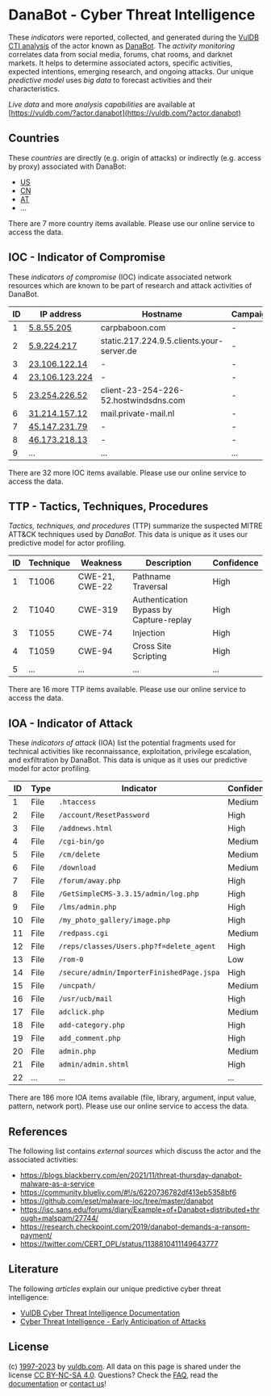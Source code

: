 # DanaBot - Cyber Threat Intelligence

These _indicators_ were reported, collected, and generated during the [VulDB CTI analysis](https://vuldb.com/?kb.cti) of the actor known as [DanaBot](https://vuldb.com/?actor.danabot). The _activity monitoring_ correlates data from social media, forums, chat rooms, and darknet markets. It helps to determine associated actors, specific activities, expected intentions, emerging research, and ongoing attacks. Our unique _predictive model_ uses _big data_ to forecast activities and their characteristics.

_Live data_ and more _analysis capabilities_ are available at [https://vuldb.com/?actor.danabot](https://vuldb.com/?actor.danabot)

## Countries

These _countries_ are directly (e.g. origin of attacks) or indirectly (e.g. access by proxy) associated with DanaBot:

* [US](https://vuldb.com/?country.us)
* [CN](https://vuldb.com/?country.cn)
* [AT](https://vuldb.com/?country.at)
* ...

There are 7 more country items available. Please use our online service to access the data.

## IOC - Indicator of Compromise

These _indicators of compromise_ (IOC) indicate associated network resources which are known to be part of research and attack activities of DanaBot.

ID | IP address | Hostname | Campaign | Confidence
-- | ---------- | -------- | -------- | ----------
1 | [5.8.55.205](https://vuldb.com/?ip.5.8.55.205) | carpbaboon.com | - | High
2 | [5.9.224.217](https://vuldb.com/?ip.5.9.224.217) | static.217.224.9.5.clients.your-server.de | - | High
3 | [23.106.122.14](https://vuldb.com/?ip.23.106.122.14) | - | - | High
4 | [23.106.123.224](https://vuldb.com/?ip.23.106.123.224) | - | - | High
5 | [23.254.226.52](https://vuldb.com/?ip.23.254.226.52) | client-23-254-226-52.hostwindsdns.com | - | High
6 | [31.214.157.12](https://vuldb.com/?ip.31.214.157.12) | mail.private-mail.nl | - | High
7 | [45.147.231.79](https://vuldb.com/?ip.45.147.231.79) | - | - | High
8 | [46.173.218.13](https://vuldb.com/?ip.46.173.218.13) | - | - | High
9 | ... | ... | ... | ...

There are 32 more IOC items available. Please use our online service to access the data.

## TTP - Tactics, Techniques, Procedures

_Tactics, techniques, and procedures_ (TTP) summarize the suspected MITRE ATT&CK techniques used by _DanaBot_. This data is unique as it uses our predictive model for actor profiling.

ID | Technique | Weakness | Description | Confidence
-- | --------- | -------- | ----------- | ----------
1 | T1006 | CWE-21, CWE-22 | Pathname Traversal | High
2 | T1040 | CWE-319 | Authentication Bypass by Capture-replay | High
3 | T1055 | CWE-74 | Injection | High
4 | T1059 | CWE-94 | Cross Site Scripting | High
5 | ... | ... | ... | ...

There are 16 more TTP items available. Please use our online service to access the data.

## IOA - Indicator of Attack

These _indicators of attack_ (IOA) list the potential fragments used for technical activities like reconnaissance, exploitation, privilege escalation, and exfiltration by DanaBot. This data is unique as it uses our predictive model for actor profiling.

ID | Type | Indicator | Confidence
-- | ---- | --------- | ----------
1 | File | `.htaccess` | Medium
2 | File | `/account/ResetPassword` | High
3 | File | `/addnews.html` | High
4 | File | `/cgi-bin/go` | Medium
5 | File | `/cm/delete` | Medium
6 | File | `/download` | Medium
7 | File | `/forum/away.php` | High
8 | File | `/GetSimpleCMS-3.3.15/admin/log.php` | High
9 | File | `/lms/admin.php` | High
10 | File | `/my_photo_gallery/image.php` | High
11 | File | `/redpass.cgi` | Medium
12 | File | `/reps/classes/Users.php?f=delete_agent` | High
13 | File | `/rom-0` | Low
14 | File | `/secure/admin/ImporterFinishedPage.jspa` | High
15 | File | `/uncpath/` | Medium
16 | File | `/usr/ucb/mail` | High
17 | File | `adclick.php` | Medium
18 | File | `add-category.php` | High
19 | File | `add_comment.php` | High
20 | File | `admin.php` | Medium
21 | File | `admin/admin.shtml` | High
22 | ... | ... | ...

There are 186 more IOA items available (file, library, argument, input value, pattern, network port). Please use our online service to access the data.

## References

The following list contains _external sources_ which discuss the actor and the associated activities:

* https://blogs.blackberry.com/en/2021/11/threat-thursday-danabot-malware-as-a-service
* https://community.blueliv.com/#!/s/6220736782df413eb5358bf6
* https://github.com/eset/malware-ioc/tree/master/danabot
* https://isc.sans.edu/forums/diary/Example+of+Danabot+distributed+through+malspam/27744/
* https://research.checkpoint.com/2019/danabot-demands-a-ransom-payment/
* https://twitter.com/CERT_OPL/status/1138810411149643777

## Literature

The following _articles_ explain our unique predictive cyber threat intelligence:

* [VulDB Cyber Threat Intelligence Documentation](https://vuldb.com/?kb.cti)
* [Cyber Threat Intelligence - Early Anticipation of Attacks](https://www.scip.ch/en/?labs.20201022)

## License

(c) [1997-2023](https://vuldb.com/?kb.changelog) by [vuldb.com](https://vuldb.com/?kb.about). All data on this page is shared under the license [CC BY-NC-SA 4.0](https://creativecommons.org/licenses/by-nc-sa/4.0/). Questions? Check the [FAQ](https://vuldb.com/?kb.faq), read the [documentation](https://vuldb.com/?kb) or [contact us](https://vuldb.com/?contact)!

